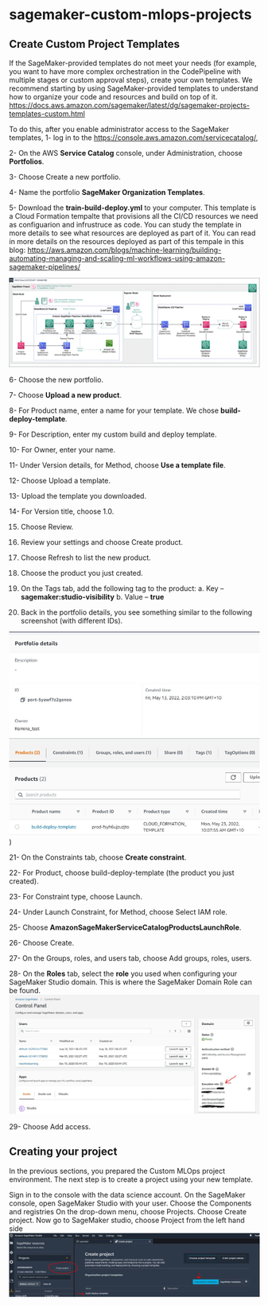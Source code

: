 # sagemaker-custom-mlops-projects
## Create Custom Project Templates
If the SageMaker-provided templates do not meet your needs (for example, you want to have more complex orchestration in the CodePipeline with multiple stages or custom approval steps), create your own templates.
We recommend starting by using SageMaker-provided templates to understand how to organize your code and resources and build on top of it. https://docs.aws.amazon.com/sagemaker/latest/dg/sagemaker-projects-templates-custom.html

To do this, after you enable administrator access to the SageMaker templates, 
1-	log in to the https://console.aws.amazon.com/servicecatalog/, 

2-	On the AWS **Service Catalog** console, under Administration, choose **Portfolios**.

3-	Choose Create a new portfolio.

4-	Name the portfolio **SageMaker Organization Templates**.

5-	Download the **train-build-deploy.yml** to your computer. This template is a Cloud Formation tempalte that provisions all the CI/CD resources we need as configuarion and infrustruce as code. You can study the template in more details to see what resources are deployed as part of it. You can read in more details on the resources deployed as part of this tempale in this blog: https://aws.amazon.com/blogs/machine-learning/building-automating-managing-and-scaling-ml-workflows-using-amazon-sagemaker-pipelines/

![alt text](https://github.com/RominaUQ/sagemaker-custom-mlops-projects/blob/main/2.%20custom-project/image/img4.jpg)




6-	Choose the new portfolio.

7-	Choose **Upload a new product**.

8-	For Product name¸ enter a name for your template. We chose **build-deploy-template**.

9-	For Description, enter my custom build and deploy template.

10-	For Owner, enter your name.

11-	Under Version details, for Method, choose **Use a template file**.

12-	Choose Upload a template.

13-	Upload the template you downloaded.

14-	For Version title, choose 1.0.

15.	Choose Review.

16.	Review your settings and choose Create product.

17.	Choose Refresh to list the new product.

18.	Choose the product you just created.

19.	On the Tags tab, add the following tag to the product:
  a.	Key – **sagemaker:studio-visibility**
  b.	Value – **true**

20.	 Back in the portfolio details, you see something similar to the following screenshot (with different IDs).

![alt text](https://github.com/RominaUQ/sagemaker-custom-mlops-projects/blob/main/2.%20custom-project/image/img1.JPG))

21-	On the Constraints tab, choose **Create constraint**.

22-	For Product, choose build-deploy-template (the product you just created).

23-	For Constraint type, choose Launch.

24-	Under Launch Constraint, for Method, choose Select IAM role.

25-	Choose **AmazonSageMakerServiceCatalogProductsLaunchRole**.

26-	Choose Create.

27-	On the Groups, roles, and users tab, choose Add groups, roles, users.

28-	On the **Roles** tab, select the **role** you used when configuring your SageMaker Studio domain. This is where the SageMaker Domain Role can be found. ![alt text](https://github.com/RominaUQ/sagemaker-custom-mlops-projects/blob/main/2.%20custom-project/image/img2.JPG)

29-	Choose Add access.


## Creating your project

In the previous sections, you prepared the Custom MLOps project environment. The next step is to create a project using your new template.

Sign in to the console with the data science account.
On the SageMaker console, open SageMaker Studio with your user.
Choose the Components and registries
On the drop-down menu, choose Projects.
Choose Create project.
Now go to SageMaker studio, choose Project from the left hand side ![alt text](https://github.com/RominaUQ/sagemaker-custom-mlops-projects/blob/main/2.%20custom-project/image/img3.JPG)
